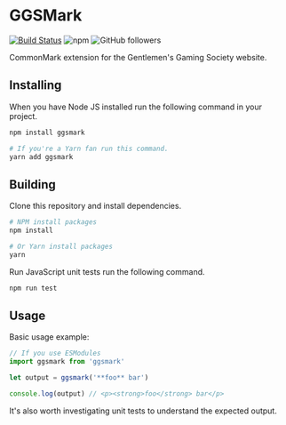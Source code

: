 # GGSMark

[![Build Status](https://dev.azure.com/johnnyhuy/ggsmark/_apis/build/status/GGSMark.js%20Build%20%26%20Release?branchName=master)](https://dev.azure.com/johnnyhuy/ggsmark/_build/latest?definitionId=10&branchName=master) ![npm](https://img.shields.io/npm/v/ggsmark) ![GitHub followers](https://img.shields.io/github/followers/johnnyhuy?style=social)

CommonMark extension for the Gentlemen's Gaming Society website.

## Installing

When you have Node JS installed run the following command in your project.

```bash
npm install ggsmark

# If you're a Yarn fan run this command.
yarn add ggsmark
```

## Building

Clone this repository and install dependencies.

```bash
# NPM install packages
npm install

# Or Yarn install packages
yarn
```

Run JavaScript unit tests run the following command.

```bash
npm run test
```

## Usage

Basic usage example:

```js
// If you use ESModules
import ggsmark from 'ggsmark'

let output = ggsmark('**foo** bar')

console.log(output) // <p><strong>foo</strong> bar</p>
```

It's also worth investigating unit tests to understand the expected output.
